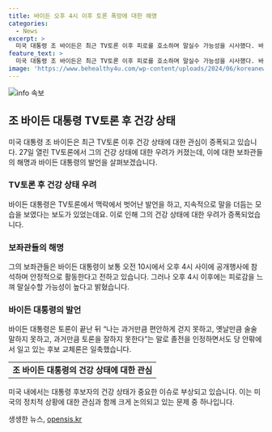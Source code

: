 ```yaml
---
title: 바이든 오후 4시 이후 토론 폭망에 대한 해명
categories:
  - News
excerpt: >
  미국 대통령 조 바이든은 최근 TV토론 이후 피로를 호소하며 말실수 가능성을 시사했다. 바이든은 공개행사에는 안정적으로 참석하나, 오후 4시 이후 피로를 느끼고 말실수할 수 있다고 보좌관들이 밝혔다. 대선 후보로 활동 중인 바이든은 TV토론에서 발언에 더듬고 말실수하는 모습을 보였으며, 이에 대한 비판이 제기되고 있다. 그러나 바이든은 토론 이후 편안한 행보와 토론 능력 저하를 인정하면서 후보 교체론을 일축했다.
feature_text: >
  미국 대통령 조 바이든은 최근 TV토론 이후 피로를 호소하며 말실수 가능성을 시사했다. 바이든은 공개행사에는 안정적으로 참석하나, 오후 4시 이후 피로를 느끼고 말실수할 수 있다고 보좌관들이 밝혔다. 대선 후보로 활동 중인 바이든은 TV토론에서 발언에 더듬고 말실수하는 모습을 보였으며, 이에 대한 비판이 제기되고 있다. 그러나 바이든은 토론 이후 편안한 행보와 토론 능력 저하를 인정하면서 후보 교체론을 일축했다.
image: 'https://www.behealthy4u.com/wp-content/uploads/2024/06/koreanews.jpg'
---
```


<p><img src="https://www.behealthy4u.com/wp-content/uploads/2024/06/koreanews.jpg" alt="info 속보" /></p>

<h2 data-ke-size="size26">조 바이든 대통령 TV토론 후 건강 상태</h2>

<p data-ke-size="size16">미국 대통령 조 바이든은 최근 TV토론 이후 건강 상태에 대한 관심이 증폭되고 있습니다. 27일 열린 TV토론에서 그의 건강 상태에 대한 우려가 커졌는데, 이에 대한 보좌관들의 해명과 바이든 대통령의 발언을 살펴보겠습니다.</p>

<h3 data-ke-size="size24">TV토론 후 건강 상태 우려</h3>

<p data-ke-size="size16">바이든 대통령은 TV토론에서 맥락에서 벗어난 발언을 하고, 지속적으로 말을 더듬는 모습을 보였다는 보도가 있었는데요. 이로 인해 그의 건강 상태에 대한 우려가 증폭되었습니다.</p>

<h3 data-ke-size="size24">보좌관들의 해명</h3>

<p data-ke-size="size16">그의 보좌관들은 바이든 대통령이 보통 오전 10시에서 오후 4시 사이에 공개행사에 참석하며 안정적으로 활동한다고 전하고 있습니다. 그러나 오후 4시 이후에는 피로감을 느껴 말실수할 가능성이 높다고 밝혔습니다.</p>

<h3 data-ke-size="size24">바이든 대통령의 발언</h3>

<p data-ke-size="size16">바이든 대통령은 토론이 끝난 뒤 “나는 과거만큼 편안하게 걷지 못하고, 옛날만큼 술술 말하지 못하고, 과거만큼 토론을 잘하지 못한다”는 말로 졸전을 인정하면서도 당 안팎에서 일고 있는 후보 교체론은 일축했습니다.</p>

<table>
    <tr>
        <td style="text-align: center; height: 17px;"><b>조 바이든 대통령의 건강 상태에 대한 관심</b></td>
    </tr>
</table>

<p data-ke-size="size16">미국 내에서는 대통령 후보자의 건강 상태가 중요한 이슈로 부상되고 있습니다. 이는 미국의 정치적 상황에 대한 관심과 함께 크게 논의되고 있는 문제 중 하나입니다.</p>
생생한 뉴스, <a href="https://opensis.kr" rel="dofollow">opensis.kr</a>


